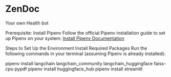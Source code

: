 # ZenDoc
Your own Health bot

Prerequisite: Install Pipenv
Follow the official Pipenv installation guide to set up Pipenv on your system:
[Install Pipenv Documentation](https://pipenv.pypa.io/en/latest/installation.html)

Steps to Set Up the Environment
Install Required Packages
Run the following commands in your terminal (assuming Pipenv is already installed):

pipenv install langchain langchain_community langchain_huggingface faiss-cpu pypdf
pipenv install huggingface_hub
pipenv install streamlit

